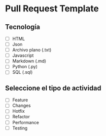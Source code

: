 # Pull Request Template

## Tecnología
- [ ] HTML
- [ ] Json
- [ ] Archivo plano (.txt)
- [ ] Javascript
- [ ] Markdown (.md)
- [ ] Python (.py)
- [ ] SQL (.sql)
 
## Seleccione el tipo de actividad
- [ ] Feature
- [ ] Changes
- [ ] Hotfix
- [ ] Refactor
- [ ] Performance
- [ ] Testing
